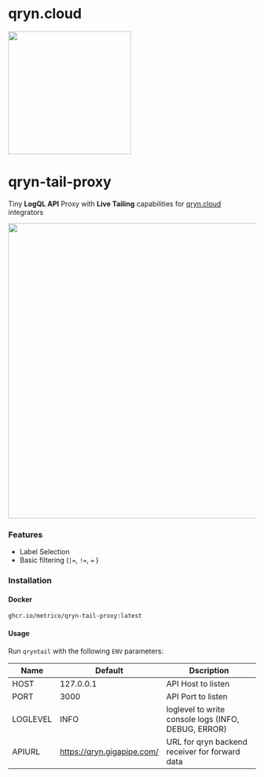 
# qryn.cloud

<a href="https://qryn.dev" target="_blank"><img src='https://user-images.githubusercontent.com/1423657/218816262-e0e8d7ad-44d0-4a7d-9497-0d383ed78b83.png' width=250></a>

# qryn-tail-proxy

Tiny **LogQL API** Proxy with **Live Tailing** capabilities for [qryn.cloud](https://qryn.cloud) integrators

<img src="https://user-images.githubusercontent.com/1423657/226195413-5a21cc5d-3f88-4f8f-a34d-c4586d36847d.png" width=600>



### Features
- Label Selection
- Basic filtering (`|=`, `!=`, `=` )

### Installation

#### Docker
```
ghcr.io/metrico/qryn-tail-proxy:latest
```

#### Usage

Run `qryntail` with the following `ENV` parameters:

| Name | Default | Dscription                                          |
| --- | --- |-----------------------------------------------------|
| HOST | 127.0.0.1 | API Host to listen                                      |
| PORT | 3000 | API Port to listen                                      |
| LOGLEVEL | INFO | loglevel to write console logs (INFO, DEBUG, ERROR) |
| APIURL | https://qryn.gigapipe.com/ | URL for qryn backend receiver for forward data |
